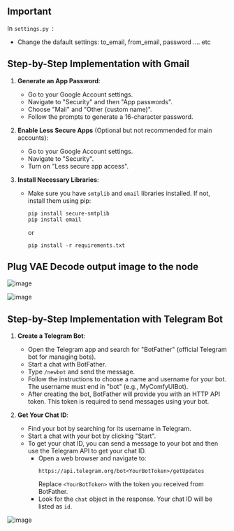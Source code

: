 ## Important
In  ```settings.py ```:
   - Change the dafault settings: to_email, from_email, password .... etc 

## Step-by-Step Implementation with Gmail

1. **Generate an App Password**:
   - Go to your Google Account settings.
   - Navigate to "Security" and then "App passwords".
   - Choose "Mail" and "Other (custom name)".
   - Follow the prompts to generate a 16-character password.

2. **Enable Less Secure Apps** (Optional but not recommended for main accounts):
   - Go to your Google Account settings.
   - Navigate to "Security".
   - Turn on "Less secure app access".

3. **Install Necessary Libraries**:
   - Make sure you have `smtplib` and `email` libraries installed. If not, install them using pip:
     ```
     pip install secure-smtplib
     pip install email
     ```
     or
     ```
     pip install -r requirements.txt
     ```

## Plug VAE Decode output image to the node

![image](https://github.com/seghier/ComfyUI_Email_Notification/assets/6026588/c0495771-2b04-475a-a7a5-8817531d6706)


![image](https://github.com/seghier/ComfyUI_Email_Notification/assets/6026588/8fc11211-74cd-4599-a5ad-11560c11b787)


## Step-by-Step Implementation with Telegram Bot

1. **Create a Telegram Bot**:
   - Open the Telegram app and search for "BotFather" (official Telegram bot for managing bots).
   - Start a chat with BotFather.
   - Type `/newbot` and send the message.
   - Follow the instructions to choose a name and username for your bot. The username must end in "bot" (e.g., MyComfyUIBot).
   - After creating the bot, BotFather will provide you with an HTTP API token. This token is required to send messages using your bot.

2. **Get Your Chat ID**:
   - Find your bot by searching for its username in Telegram.
   - Start a chat with your bot by clicking "Start".
   - To get your chat ID, you can send a message to your bot and then use the Telegram API to get your chat ID.
     - Open a web browser and navigate to:
       ```
       https://api.telegram.org/bot<YourBotToken>/getUpdates
       ```
       Replace `<YourBotToken>` with the token you received from BotFather.
     - Look for the `chat` object in the response. Your chat ID will be listed as `id`.

![image](https://github.com/seghier/ComfyUI_Email_Notification/assets/6026588/eee81ab1-4048-4bfc-8638-3216026b918a)
